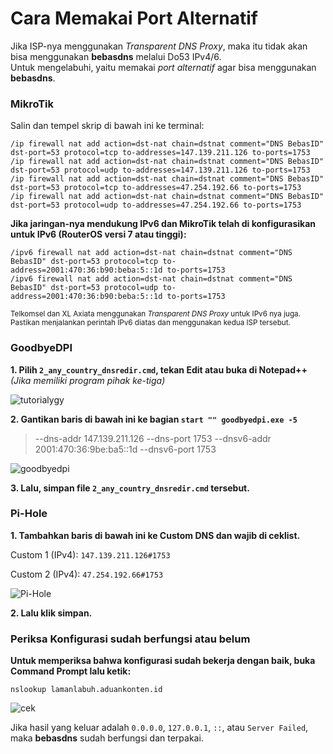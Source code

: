 # Cara Memakai Port Alternatif
Jika ISP-nya menggunakan *Transparent DNS Proxy*, maka itu tidak akan bisa menggunakan **bebasdns** melalui Do53 IPv4/6.<br>
Untuk mengelabuhi, yaitu memakai *port alternatif* agar bisa menggunakan **bebasdns**.

### MikroTik

Salin dan tempel skrip di bawah ini ke terminal:

``` 
/ip firewall nat add action=dst-nat chain=dstnat comment="DNS BebasID" dst-port=53 protocol=tcp to-addresses=147.139.211.126 to-ports=1753
/ip firewall nat add action=dst-nat chain=dstnat comment="DNS BebasID" dst-port=53 protocol=udp to-addresses=147.139.211.126 to-ports=1753
/ip firewall nat add action=dst-nat chain=dstnat comment="DNS BebasID" dst-port=53 protocol=tcp to-addresses=47.254.192.66 to-ports=1753
/ip firewall nat add action=dst-nat chain=dstnat comment="DNS BebasID" dst-port=53 protocol=udp to-addresses=47.254.192.66 to-ports=1753
```

<b>Jika jaringan-nya mendukung IPv6 dan MikroTik telah di konfigurasikan untuk IPv6 (RouterOS versi 7 atau tinggi):</b><br>
```
/ipv6 firewall nat add action=dst-nat chain=dstnat comment="DNS BebasID" dst-port=53 protocol=tcp to-address=2001:470:36:b90:beba:5::1d to-ports=1753
/ipv6 firewall nat add action=dst-nat chain=dstnat comment="DNS BebasID" dst-port=53 protocol=udp to-address=2001:470:36:b90:beba:5::1d to-ports=1753
```
<sup>Telkomsel dan XL Axiata menggunakan <i>Transparent DNS Proxy</i> untuk IPv6 nya juga. Pastikan menjalankan perintah IPv6 diatas dan menggunakan kedua ISP tersebut.</sup>

### GoodbyeDPI

**1. Pilih ``2_any_country_dnsredir.cmd``, tekan Edit atau buka di __Notepad++__** *(Jika memiliki program pihak ke-tiga)*

![tutorialygy](https://media.discordapp.net/attachments/1059052464919298049/1107666667732992130/image.png)

**2. Gantikan baris di bawah ini ke bagian ``start "" goodbyedpi.exe -5``**
>  --dns-addr 147.139.211.126 --dns-port 1753 --dnsv6-addr 2001:470:36:9be:ba5::1d --dnsv6-port 1753

![goodbyedpi](https://media.discordapp.net/attachments/1059052464919298049/1107664890761580574/image.png)

**3. Lalu, simpan file ``2_any_country_dnsredir.cmd`` tersebut.**

### Pi-Hole
**1. Tambahkan baris di bawah ini ke Custom DNS dan wajib di ceklist.**

Custom 1 (IPv4): ``147.139.211.126#1753``

Custom 2 (IPv4): ``47.254.192.66#1753``

![Pi-Hole](https://media.discordapp.net/attachments/1059052464919298049/1059052488428372030/image.png)

**2. Lalu klik simpan.**

### Periksa Konfigurasi sudah berfungsi atau belum

**Untuk memperiksa bahwa konfigurasi sudah bekerja dengan baik, buka Command Prompt lalu ketik:**
```
nslookup lamanlabuh.aduankonten.id
```
![cek](https://media.discordapp.net/attachments/1059052464919298049/1107658636001542154/image.png)

Jika hasil yang keluar adalah `0.0.0.0`, `127.0.0.1`, `::`, atau `Server Failed`, maka **bebasdns** sudah berfungsi dan terpakai.

